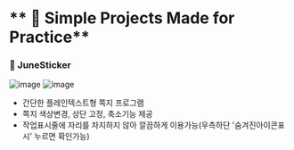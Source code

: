 # ** 🐳 Simple Projects Made for Practice**
### 📝 JuneSticker
![image](https://github.com/user-attachments/assets/8f93fa29-96a9-45fe-99d9-87c24ae24db9)
![image](https://github.com/user-attachments/assets/cdc5e702-22aa-4e26-a631-b40534f04228)

- 간단한 플레인텍스트형 쪽지 프로그램
- 쪽지 색상변경, 상단 고정, 축소기능 제공
- 작업표시줄에 자리를 차지하지 않아 깔끔하게 이용가능(우측하단 '숨겨진아이콘표시' 누르면 확인가능)
